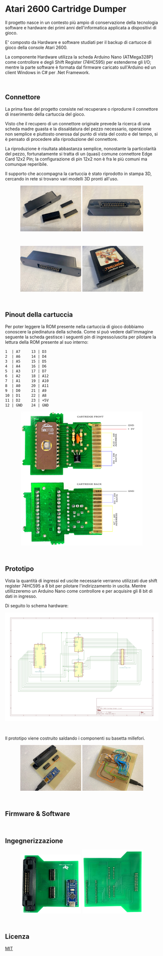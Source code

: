 ﻿# Atari 2600 Cartridge Dumper

Il progetto nasce in un contesto più ampio di conservazione della tecnologia software e hardware dei primi anni dell'informatica applicata a dispositivi di gioco.

E' composto da Hardware e software studiati per il backup di cartucce di gioco della console Atari 2600.

La componente Hardware utilizza la scheda Arduino Nano (ATMega328P) come controllore e degli Shift Register (74HC595) per estenderne gli I/O; mentre la parte software è formata dal firmware caricato sull'Arduino ed un client Windows in C# per .Net Framework.

<br/>

## Connettore
La prima fase del progetto consiste nel recuperare o riprodurre il connettore di inserimento della cartuccia del gioco.

Visto che il recupero di un connettore originale prevede la ricerca di una scheda madre guasta e la dissaldatura del pezzo necessario, operazione non semplice e piuttosto onerosa dal punto di vista del costo e del tempo, si è pensato di procedere alla riproduzione del connettore.

La riproduzione è risultata abbastanza semplice, nonostante la particolarità del pezzo, fortunatamente si tratta di un (quasi) comune connettore Edge Card 12x2 Pin; la configurazione di pin 12x2 non è fra le più comuni ma comunque reperibile.

Il supporto che accompagna la cartuccia è stato riprodotto in stampa 3D, cercando in rete si trovano vari modelli 3D pronti all'uso.

<p align="center" width="100%">
	<img src="https://github.com/DrVector-000/A2600-Cartridge-Dumper/blob/main/Images/Connettore_1.JPG" alt="Connettore" width="200"/>
	<img src="https://github.com/DrVector-000/A2600-Cartridge-Dumper/blob/main/Images/Connettore_2.JPG" alt="Connettore" width="200"/>
</p>
<br/>
<p align="center" width="100%">
	<img src="https://github.com/DrVector-000/A2600-Cartridge-Dumper/blob/main/Images/Connettore_3.JPG" alt="Connettore" width="200"/>
	<img src="https://github.com/DrVector-000/A2600-Cartridge-Dumper/blob/main/Images/Connettore_4.JPG" alt="Connettore" width="200"/>
</p>
<br/>

## Pinout della cartuccia

Per poter leggere la ROM presente nella cartuccia di gioco dobbiamo conoscere la piedinatura della scheda. Come si può vedere dall'immagine seguente la scheda gestisce i seguenti pin di ingresso/uscita per pilotare la lettura della ROM presente al suo interno:

	1  | A7		13 | D3
	2  | A6		14 | D4
	3  | A5		15 | D5
	4  | A4		16 | D6
	5  | A3		17 | D7
	6  | A2		18 | A12
	7  | A1		19 | A10
	8  | A0		20 | A11
	9  | D0		21 | A9
	10 | D1		22 | A8
	11 | D2		23 | +5V 
	12 | GND	24 | GND

<p align="center" width="100%">
	<img src="https://github.com/DrVector-000/A2600-Cartridge-Dumper/blob/main/Images/A2600%20Cartridge%20Pinout.jpg" alt="Cartridge pinout" width="400"/>
</p>
<br/>

## Prototipo
Vista la quantità di ingressi ed uscite necessarie verranno utilizzati due shift register 74HC595 a 8 bit per pilotare l'indirizzamento in uscita. Mentre utillizzeremo un Arduino Nano come controllore e per acquisire gli 8 bit di dati in ingresso.

Di seguito lo schema hardware:

<p align="center" width="100%">
	<img src="https://github.com/DrVector-000/A2600-Cartridge-Dumper/blob/main/Docs/Atari%202600%20Cartridge%20Dumper%20-%20Schema.jpg" alt="Schema" width="600"/>
</p>
<br/>

Il prototipo viene costruito saldando i componenti su basetta millefori.

<p align="center" width="100%">
	<img src="https://github.com/DrVector-000/A2600-Cartridge-Dumper/blob/main/Images/Prototipo_4.JPG" alt="Connettore" width="200"/>
	<img src="https://github.com/DrVector-000/A2600-Cartridge-Dumper/blob/main/Images/Prototipo_5.JPG" alt="Connettore" width="200"/>
</p>
<br/>

## Firmware & Software

<br/>

## Ingegnerizzazione

<p align="center" width="100%">
	<img src="https://github.com/DrVector-000/A2600-Cartridge-Dumper/blob/main/Images/SchedaSopra.JPG" alt="Connettore" width="200"/>
	<img src="https://github.com/DrVector-000/A2600-Cartridge-Dumper/blob/main/Images/SchedaSotto.JPG" alt="Connettore" width="200"/>
</p>
<br/>

## Licenza
[MIT](https://github.com/DrVector-000/A2600-Cartridge-Dumper/blob/main/LICENSE)
